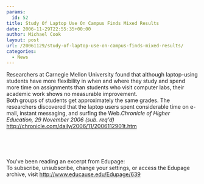 ```yaml
---
params:
  id: 52
title: Study Of Laptop Use On Campus Finds Mixed Results
date: 2006-11-29T22:55:35+00:00
author: Michael Cook
layout: post
url: /20061129/study-of-laptop-use-on-campus-finds-mixed-results/
categories:
  - News
---
```

<p align="left">
  Researchers at Carnegie Mellon University found that although laptop-using students have more flexibility in when and where they study and spend more time on assignments than students who visit computer labs, their academic work shows no measurable improvement.<br /> Both groups of students get approximately the same grades. The researchers discovered that the laptop users spent considerable time on e-mail, instant messaging, and surfing the Web.<em>Chronicle of Higher Education, 29 November 2006 (sub. req'd)</em><br /> <a href="http://chronicle.com/daily/2006/11/2006112901t.htm" target="_blank">http://chronicle.com/daily/2006/11/2006112901t.htm</a>
</p>

<p align="left">
  &nbsp;
</p>

<p align="left">
  &nbsp;
</p>

<p align="left">
  You've been reading an excerpt from Edupage:<br /> To subscribe, unsubscribe, change your settings, or access the Edupage archive, visit <a href="http://www.educause.edu/Edupage/639" target="_blank">http://www.educause.edu/Edupage/639</a>
</p>
